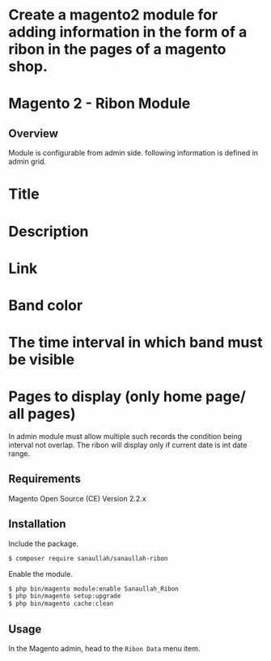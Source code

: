 # Create a magento2 module for adding information in the form of a ribon in the pages of a magento shop.
# Magento 2 - Ribon Module

## Overview

Module is configurable from admin side. following information is defined in admin grid.
# Title 
# Description
# Link
# Band color
# The time interval in which band must be visible
# Pages to display (only home page/ all pages)
In admin module must allow multiple such records the condition being interval not overlap.
The ribon will display only if current date is int date range.


## Requirements

Magento Open Source (CE) Version 2.2.x

## Installation

Include the package.

```bash
$ composer require sanaullah/sanaullah-ribon
```

Enable the module.

```bash
$ php bin/magento module:enable Sanaullah_Ribon
$ php bin/magento setup:upgrade
$ php bin/magento cache:clean
```

## Usage

In the Magento admin, head to the ```Ribon Data``` menu item.
